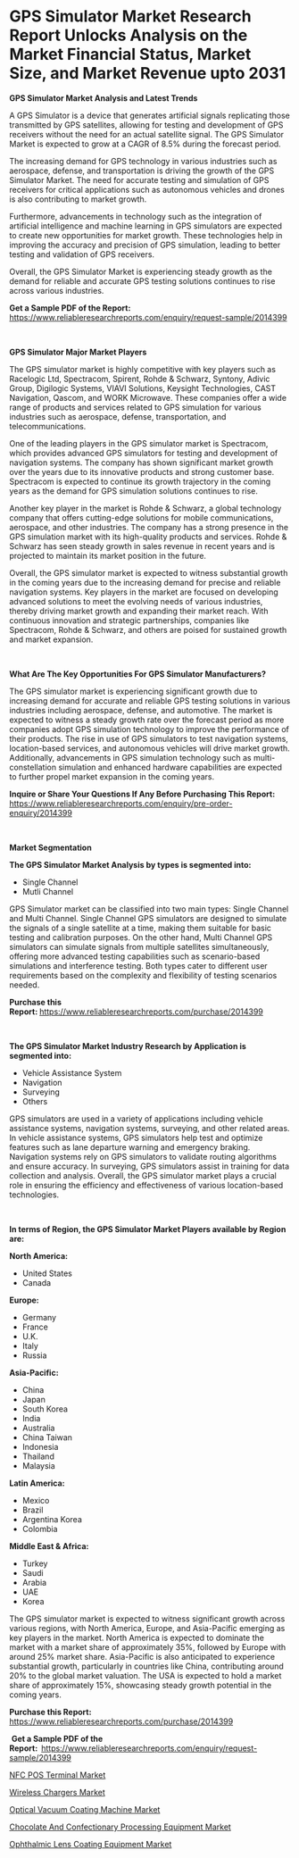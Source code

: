 <p><h1>GPS Simulator Market Research Report Unlocks Analysis on the Market Financial Status, Market Size, and Market Revenue upto 2031</h1></p><p><strong>GPS Simulator Market Analysis and Latest Trends</strong></p>
<p><p>A GPS Simulator is a device that generates artificial signals replicating those transmitted by GPS satellites, allowing for testing and development of GPS receivers without the need for an actual satellite signal. The GPS Simulator Market is expected to grow at a CAGR of 8.5% during the forecast period. </p><p>The increasing demand for GPS technology in various industries such as aerospace, defense, and transportation is driving the growth of the GPS Simulator Market. The need for accurate testing and simulation of GPS receivers for critical applications such as autonomous vehicles and drones is also contributing to market growth.</p><p>Furthermore, advancements in technology such as the integration of artificial intelligence and machine learning in GPS simulators are expected to create new opportunities for market growth. These technologies help in improving the accuracy and precision of GPS simulation, leading to better testing and validation of GPS receivers.</p><p>Overall, the GPS Simulator Market is experiencing steady growth as the demand for reliable and accurate GPS testing solutions continues to rise across various industries.</p></p>
<p><strong>Get a Sample PDF of the Report:&nbsp;</strong> <a href="https://www.reliableresearchreports.com/enquiry/request-sample/2014399">https://www.reliableresearchreports.com/enquiry/request-sample/2014399</a></p>
<p>&nbsp;</p>
<p><strong>GPS Simulator Major Market Players</strong></p>
<p><p>The GPS simulator market is highly competitive with key players such as Racelogic Ltd, Spectracom, Spirent, Rohde & Schwarz, Syntony, Adivic Group, Digilogic Systems, VIAVI Solutions, Keysight Technologies, CAST Navigation, Qascom, and WORK Microwave. These companies offer a wide range of products and services related to GPS simulation for various industries such as aerospace, defense, transportation, and telecommunications.</p><p>One of the leading players in the GPS simulator market is Spectracom, which provides advanced GPS simulators for testing and development of navigation systems. The company has shown significant market growth over the years due to its innovative products and strong customer base. Spectracom is expected to continue its growth trajectory in the coming years as the demand for GPS simulation solutions continues to rise.</p><p>Another key player in the market is Rohde & Schwarz, a global technology company that offers cutting-edge solutions for mobile communications, aerospace, and other industries. The company has a strong presence in the GPS simulation market with its high-quality products and services. Rohde & Schwarz has seen steady growth in sales revenue in recent years and is projected to maintain its market position in the future.</p><p>Overall, the GPS simulator market is expected to witness substantial growth in the coming years due to the increasing demand for precise and reliable navigation systems. Key players in the market are focused on developing advanced solutions to meet the evolving needs of various industries, thereby driving market growth and expanding their market reach. With continuous innovation and strategic partnerships, companies like Spectracom, Rohde & Schwarz, and others are poised for sustained growth and market expansion.</p></p>
<p>&nbsp;</p>
<p><strong>What Are The Key Opportunities For GPS Simulator Manufacturers?</strong></p>
<p><p>The GPS simulator market is experiencing significant growth due to increasing demand for accurate and reliable GPS testing solutions in various industries including aerospace, defense, and automotive. The market is expected to witness a steady growth rate over the forecast period as more companies adopt GPS simulation technology to improve the performance of their products. The rise in use of GPS simulators to test navigation systems, location-based services, and autonomous vehicles will drive market growth. Additionally, advancements in GPS simulation technology such as multi-constellation simulation and enhanced hardware capabilities are expected to further propel market expansion in the coming years.</p></p>
<p><strong>Inquire or Share Your Questions If Any Before Purchasing This Report:</strong> <a href="https://www.reliableresearchreports.com/enquiry/pre-order-enquiry/2014399">https://www.reliableresearchreports.com/enquiry/pre-order-enquiry/2014399</a></p>
<p>&nbsp;</p>
<p><strong>Market Segmentation</strong></p>
<p><strong>The GPS Simulator Market Analysis by types is segmented into:</strong></p>
<p><ul><li>Single Channel</li><li>Mutli Channel</li></ul></p>
<p><p>GPS Simulator market can be classified into two main types: Single Channel and Multi Channel. Single Channel GPS simulators are designed to simulate the signals of a single satellite at a time, making them suitable for basic testing and calibration purposes. On the other hand, Multi Channel GPS simulators can simulate signals from multiple satellites simultaneously, offering more advanced testing capabilities such as scenario-based simulations and interference testing. Both types cater to different user requirements based on the complexity and flexibility of testing scenarios needed.</p></p>
<p><strong>Purchase this Report:&nbsp;</strong><a href="https://www.reliableresearchreports.com/purchase/2014399">https://www.reliableresearchreports.com/purchase/2014399</a></p>
<p>&nbsp;</p>
<p><strong>The GPS Simulator Market Industry Research by Application is segmented into:</strong></p>
<p><ul><li>Vehicle Assistance System</li><li>Navigation</li><li>Surveying</li><li>Others</li></ul></p>
<p><p>GPS simulators are used in a variety of applications including vehicle assistance systems, navigation systems, surveying, and other related areas. In vehicle assistance systems, GPS simulators help test and optimize features such as lane departure warning and emergency braking. Navigation systems rely on GPS simulators to validate routing algorithms and ensure accuracy. In surveying, GPS simulators assist in training for data collection and analysis. Overall, the GPS simulator market plays a crucial role in ensuring the efficiency and effectiveness of various location-based technologies.</p></p>
<p>&nbsp;</p>
<p><strong>In terms of Region, the GPS Simulator Market Players available by Region are:</strong></p>
<p>
    <p> <strong> North America: </strong>
        <ul>
            <li>United States</li>
            <li>Canada</li>
        </ul>
        </p> 
    <p> <strong> Europe: </strong>
        <ul>
            <li>Germany</li>
            <li>France</li>
            <li>U.K.</li>
            <li>Italy</li>
            <li>Russia</li>
        </ul>
        </p> 
    <p> <strong> Asia-Pacific: </strong>
        <ul>
            <li>China</li>
            <li>Japan</li>
            <li>South Korea</li>
            <li>India</li>
            <li>Australia</li>
            <li>China Taiwan</li>
            <li>Indonesia</li>
            <li>Thailand</li>
            <li>Malaysia</li>
        </ul>
        </p> 
    <p> <strong> Latin America: </strong>
        <ul>
            <li>Mexico</li>
            <li>Brazil</li>
            <li>Argentina Korea</li>
            <li>Colombia</li>
        </ul>
        </p> 
    <p> <strong> Middle East & Africa: </strong>
        <ul>
            <li>Turkey</li>
            <li>Saudi</li>
            <li>Arabia</li>
            <li>UAE</li>
            <li>Korea</li>
        </ul>
    </p>
    </p>
<p><p>The GPS simulator market is expected to witness significant growth across various regions, with North America, Europe, and Asia-Pacific emerging as key players in the market. North America is expected to dominate the market with a market share of approximately 35%, followed by Europe with around 25% market share. Asia-Pacific is also anticipated to experience substantial growth, particularly in countries like China, contributing around 20% to the global market valuation. The USA is expected to hold a market share of approximately 15%, showcasing steady growth potential in the coming years.</p></p>
<p><strong>Purchase this Report: </strong><a href="https://www.reliableresearchreports.com/purchase/2014399">https://www.reliableresearchreports.com/purchase/2014399</a></p>
<p>&nbsp;<strong>Get a Sample PDF of the Report:&nbsp;&nbsp;</strong><a href="https://www.reliableresearchreports.com/enquiry/request-sample/2014399">https://www.reliableresearchreports.com/enquiry/request-sample/2014399</a></p>
<p><strong></strong></p>
<p><p><a href="https://view.publitas.com/reportprime-1/nfc-pos-terminal-market-size-share-trends-analysis-report-by-material-by-type-by-end-user-by-region-and-segment-forecasts-2024-2031/">NFC POS Terminal Market</a></p><p><a href="https://view.publitas.com/reportprime-1/wireless-chargers-market-size-growing-and-forecasted-for-period-from-2024-2031-and-provides-complete-market-analysis-of-this-market/">Wireless Chargers Market</a></p><p><a href="https://lydian-appliance-61d.notion.site/Optical-Vacuum-Coating-Machine-Market-with-the-goal-of-estimating-the-market-size-and-future-growth--5d50f0160d6a4de3b8887c6b8a99def2">Optical Vacuum Coating Machine Market</a></p><p><a href="https://forested-sushi-9b0.notion.site/Chocolate-And-Confectionary-Processing-Equipment-Market-Offer-Valuable-Insights-into-Market-Size-Ma-224f15add6f14c3d96b719d788b42d48">Chocolate And Confectionary Processing Equipment Market</a></p><p><a href="https://summer-dogwood-3e9.notion.site/Ophthalmic-Lens-Coating-Equipment-Market-Challenges-Opportunities-and-Growth-Drivers-and-Major-Ma-8992a4e56d28465bbe4d03277ef84bff">Ophthalmic Lens Coating Equipment Market</a></p></p>
